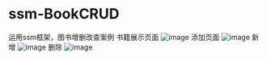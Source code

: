 # ssm-BookCRUD
运用ssm框架，图书增删改查案例
书籍展示页面
![image](https://raw.githubusercontent.com/GAOli-cong/ssm-BookCRUD/master/img/img1.png)
添加页面
![image](https://raw.githubusercontent.com/GAOli-cong/ssm-BookCRUD/master/img/img2.png)
新增
![image](https://raw.githubusercontent.com/GAOli-cong/ssm-BookCRUD/master/img/img3.png)
删除
![image](https://raw.githubusercontent.com/GAOli-cong/ssm-BookCRUD/master/img/img4.png)
